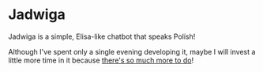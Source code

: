 # Jadwiga

Jadwiga is a simple, Elisa-like chatbot that speaks Polish!

Although I've spent only a single evening developing it, maybe I will invest a little more time in it because [there's so much more to do](https://github.com/users/mhauzer/projects/2)!
